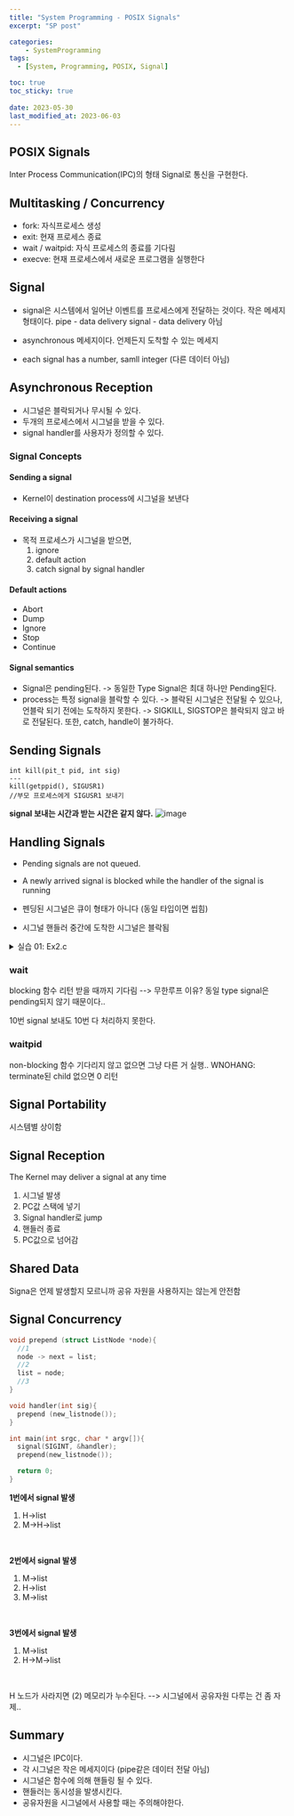 ```yaml
---
title: "System Programming - POSIX Signals"
excerpt: "SP post"

categories:
    - SystemProgramming
tags:
  - [System, Programming, POSIX, Signal]

toc: true
toc_sticky: true
 
date: 2023-05-30
last_modified_at: 2023-06-03
---
```


## POSIX Signals
Inter Process Communication(IPC)의 형태
Signal로 통신을 구현한다.

## Multitasking / Concurrency
- fork: 자식프로세스 생성
- exit: 현재 프로세스 종료
- wait / waitpid: 자식 프로세스의 종료를 기다림
- execve: 현재 프로세스에서 새로운 프로그램을 실행한다

## Signal
- signal은 시스템에서 일어난 이벤트를 프로세스에게 전달하는 것이다. 작은 메세지 형태이다. 
pipe - data delivery
signal - data delivery 아님

- asynchronous 메세지이다.
  언제든지 도착할 수 있는 메세지

- each signal has a number, samll integer (다른 데이터 아님)

## Asynchronous Reception
- 시그널은 블락되거나 무시될 수 있다. 
- 두개의 프로세스에서 시그널을 받을 수 있다.
- signal handler를 사용자가 정의할 수 있다. 

### Signal Concepts
#### Sending a signal
- Kernel이 destination process에 시그널을 보낸다

#### Receiving a signal
- 목적 프로세스가 시그널을 받으면,
  1. ignore
  2. default action
  3. catch signal by signal handler

#### Default actions
- Abort
- Dump
- Ignore
- Stop
- Continue

#### Signal semantics
- Signal은 pending된다.
  -> 동일한 Type Signal은 최대 하나만 Pending된다.
- process는 특정 signal을 블락할 수 있다. 
  -> 블락된 시그널은 전달될 수 있으나, 언블락 되기 전에는 도착하지 못한다.
  -> SIGKILL, SIGSTOP은 블락되지 않고 바로 전달된다. 또한, catch, handle이 불가하다.

## Sending Signals
```
int kill(pit_t pid, int sig)
---
kill(getppid(), SIGUSR1)
//부모 프로세스에게 SIGUSR1 보내기
```
**signal 보내는 시간과 받는 시간은 같지 않다.**
![image](https://github.com/ssoxong/ssoxong.github.io/assets/112956015/924bb936-cf30-4ae6-b182-881c2658d045)


## Handling Signals
- Pending signals are not queued.
- A newly arrived signal is blocked while the handler of the signal is running

- 펜딩된 시그널은 큐이 형태가 아니다 (동일 타입이면 씹힘)
- 시그널 핸들러 중간에 도착한 시그널은 블락됨

<details>
<summary>실습 01: Ex2.c</summary>
<div markdown = "1">

<div class="colorscripter-code" style="color:#f0f0f0;font-family:Consolas, 'Liberation Mono', Menlo, Courier, monospace !important; position:relative !important;overflow:auto"><table class="colorscripter-code-table" style="margin:0;padding:0;border:none;background-color:#272727;border-radius:4px;" cellspacing="0" cellpadding="0"><tr><td style="padding:6px;border-right:2px solid #4f4f4f"><div style="margin:0;padding:0;word-break:normal;text-align:right;color:#aaa;font-family:Consolas, 'Liberation Mono', Menlo, Courier, monospace !important;line-height:130%"><div style="line-height:130%">1</div><div style="line-height:130%">2</div><div style="line-height:130%">3</div><div style="line-height:130%">4</div><div style="line-height:130%">5</div><div style="line-height:130%">6</div><div style="line-height:130%">7</div><div style="line-height:130%">8</div><div style="line-height:130%">9</div><div style="line-height:130%">10</div><div style="line-height:130%">11</div><div style="line-height:130%">12</div><div style="line-height:130%">13</div><div style="line-height:130%">14</div><div style="line-height:130%">15</div><div style="line-height:130%">16</div><div style="line-height:130%">17</div><div style="line-height:130%">18</div><div style="line-height:130%">19</div><div style="line-height:130%">20</div><div style="line-height:130%">21</div><div style="line-height:130%">22</div><div style="line-height:130%">23</div><div style="line-height:130%">24</div><div style="line-height:130%">25</div><div style="line-height:130%">26</div><div style="line-height:130%">27</div><div style="line-height:130%">28</div><div style="line-height:130%">29</div><div style="line-height:130%">30</div><div style="line-height:130%">31</div><div style="line-height:130%">32</div><div style="line-height:130%">33</div><div style="line-height:130%">34</div><div style="line-height:130%">35</div><div style="line-height:130%">36</div><div style="line-height:130%">37</div><div style="line-height:130%">38</div><div style="line-height:130%">39</div><div style="line-height:130%">40</div><div style="line-height:130%">41</div><div style="line-height:130%">42</div><div style="line-height:130%">43</div><div style="line-height:130%">44</div></div></td><td style="padding:6px 0;text-align:left"><div style="margin:0;padding:0;color:#f0f0f0;font-family:Consolas, 'Liberation Mono', Menlo, Courier, monospace !important;line-height:130%"><div style="padding:0 6px; white-space:pre; line-height:130%"><span style="color:#0086b3">#include</span>&nbsp;<span style="color:#aaffaa"></span><span style="color:#ff3399">&lt;</span>stdio.h<span style="color:#aaffaa"></span><span style="color:#ff3399">&gt;</span></div><div style="padding:0 6px; white-space:pre; line-height:130%"><span style="color:#0086b3">#include</span>&nbsp;<span style="color:#aaffaa"></span><span style="color:#ff3399">&lt;</span><span style="color:#4be6fa">string</span>.h<span style="color:#aaffaa"></span><span style="color:#ff3399">&gt;</span></div><div style="padding:0 6px; white-space:pre; line-height:130%"><span style="color:#0086b3">#include</span>&nbsp;<span style="color:#aaffaa"></span><span style="color:#ff3399">&lt;</span>stdlib.h<span style="color:#aaffaa"></span><span style="color:#ff3399">&gt;</span></div><div style="padding:0 6px; white-space:pre; line-height:130%"><span style="color:#0086b3">#include</span>&nbsp;<span style="color:#aaffaa"></span><span style="color:#ff3399">&lt;</span>time.h<span style="color:#aaffaa"></span><span style="color:#ff3399">&gt;</span></div><div style="padding:0 6px; white-space:pre; line-height:130%"><span style="color:#0086b3">#include</span>&nbsp;<span style="color:#aaffaa"></span><span style="color:#ff3399">&lt;</span>stdbool.h<span style="color:#aaffaa"></span><span style="color:#ff3399">&gt;</span></div><div style="padding:0 6px; white-space:pre; line-height:130%"><span style="color:#0086b3">#include</span>&nbsp;<span style="color:#aaffaa"></span><span style="color:#ff3399">&lt;</span>signal.h<span style="color:#aaffaa"></span><span style="color:#ff3399">&gt;</span></div><div style="padding:0 6px; white-space:pre; line-height:130%"><span style="color:#0086b3">#include</span>&nbsp;<span style="color:#aaffaa"></span><span style="color:#ff3399">&lt;</span>unistd.h<span style="color:#aaffaa"></span><span style="color:#ff3399">&gt;</span></div><div style="padding:0 6px; white-space:pre; line-height:130%"><span style="color:#0086b3">#include</span>&nbsp;<span style="color:#aaffaa"></span><span style="color:#ff3399">&lt;</span>sys<span style="color:#aaffaa"></span><span style="color:#ff3399">/</span>wait.h<span style="color:#aaffaa"></span><span style="color:#ff3399">&gt;</span></div><div style="padding:0 6px; white-space:pre; line-height:130%">&nbsp;</div><div style="padding:0 6px; white-space:pre; line-height:130%"><span style="color:#0086b3">#define</span>&nbsp;N&nbsp;(<span style="color:#c10aff">10</span>)</div><div style="padding:0 6px; white-space:pre; line-height:130%">pid_t&nbsp;pid[N];</div><div style="padding:0 6px; white-space:pre; line-height:130%"><span style="color:#4be6fa">int</span>&nbsp;ccount&nbsp;<span style="color:#aaffaa"></span><span style="color:#ff3399">=</span>&nbsp;<span style="color:#c10aff">0</span>;</div><div style="padding:0 6px; white-space:pre; line-height:130%">&nbsp;</div><div style="padding:0 6px; white-space:pre; line-height:130%"><span style="color:#ff3399">void</span>&nbsp;handler&nbsp;(<span style="color:#4be6fa">int</span>&nbsp;sig)&nbsp;{</div><div style="padding:0 6px; white-space:pre; line-height:130%">&nbsp;&nbsp;&nbsp;&nbsp;pid_t&nbsp;id;</div><div style="padding:0 6px; white-space:pre; line-height:130%">&nbsp;&nbsp;&nbsp;&nbsp;<span style="color:#999999">//wait:&nbsp;블로킹&nbsp;함수,&nbsp;자식프로세스&nbsp;죽을&nbsp;때까지&nbsp;기다림</span></div><div style="padding:0 6px; white-space:pre; line-height:130%">&nbsp;&nbsp;&nbsp;&nbsp;<span style="color:#999999">//waitpid:&nbsp;논블로킹&nbsp;함수</span></div><div style="padding:0 6px; white-space:pre; line-height:130%">&nbsp;</div><div style="padding:0 6px; white-space:pre; line-height:130%">&nbsp;&nbsp;&nbsp;&nbsp;<span style="color:#999999">//id&nbsp;=&nbsp;wait(NULL);&nbsp;//-&gt;&nbsp;무한루프에&nbsp;빠짐</span></div><div style="padding:0 6px; white-space:pre; line-height:130%">&nbsp;</div><div style="padding:0 6px; white-space:pre; line-height:130%">&nbsp;&nbsp;&nbsp;&nbsp;<span style="color:#999999">//wait((id=wait(NULL))&gt;0)과&nbsp;동일하게&nbsp;동작</span></div><div style="padding:0 6px; white-space:pre; line-height:130%">&nbsp;&nbsp;&nbsp;&nbsp;<span style="color:#999999">//&nbsp;차이점&nbsp;-&gt;&nbsp;wait:&nbsp;올때까지&nbsp;기다림&nbsp;/&nbsp;waitpid:&nbsp;종료된&nbsp;자식&nbsp;없으면&nbsp;원래&nbsp;하던&nbsp;동작&nbsp;계속</span></div><div style="padding:0 6px; white-space:pre; line-height:130%">&nbsp;&nbsp;&nbsp;&nbsp;</div><div style="padding:0 6px; white-space:pre; line-height:130%">&nbsp;&nbsp;&nbsp;&nbsp;<span style="color:#999999">//waitpid(terminate된&nbsp;모든&nbsp;child,&nbsp;NULL,&nbsp;terminate된&nbsp;child없으면&nbsp;0&nbsp;리턴)</span></div><div style="padding:0 6px; white-space:pre; line-height:130%">&nbsp;&nbsp;&nbsp;&nbsp;<span style="color:#ff3399">while</span>((id<span style="color:#aaffaa"></span><span style="color:#ff3399">=</span>waitpid(<span style="color:#aaffaa"></span><span style="color:#ff3399">-</span><span style="color:#c10aff">1</span>,&nbsp;<span style="color:#0086b3">NULL</span>,&nbsp;WNOHANG))<span style="color:#aaffaa"></span><span style="color:#ff3399">&gt;</span><span style="color:#c10aff">0</span>)&nbsp;{</div><div style="padding:0 6px; white-space:pre; line-height:130%">&nbsp;&nbsp;&nbsp;&nbsp;&nbsp;&nbsp;&nbsp;&nbsp;ccount<span style="color:#aaffaa"></span><span style="color:#ff3399">-</span><span style="color:#aaffaa"></span><span style="color:#ff3399">-</span>;</div><div style="padding:0 6px; white-space:pre; line-height:130%">&nbsp;&nbsp;&nbsp;&nbsp;&nbsp;&nbsp;&nbsp;&nbsp;<span style="color:#4be6fa">printf</span>&nbsp;(<span style="color:#ffd500">"Received&nbsp;signal&nbsp;%d&nbsp;from&nbsp;pid&nbsp;%d\n"</span>,&nbsp;sig,&nbsp;id);</div><div style="padding:0 6px; white-space:pre; line-height:130%">&nbsp;&nbsp;&nbsp;&nbsp;}</div><div style="padding:0 6px; white-space:pre; line-height:130%">}</div><div style="padding:0 6px; white-space:pre; line-height:130%">&nbsp;</div><div style="padding:0 6px; white-space:pre; line-height:130%"><span style="color:#4be6fa">int</span>&nbsp;main(<span style="color:#ff3399">void</span>)&nbsp;{</div><div style="padding:0 6px; white-space:pre; line-height:130%">&nbsp;&nbsp;&nbsp;&nbsp;<span style="color:#4be6fa">int</span>&nbsp;i;</div><div style="padding:0 6px; white-space:pre; line-height:130%">&nbsp;&nbsp;&nbsp;&nbsp;ccount&nbsp;<span style="color:#aaffaa"></span><span style="color:#ff3399">=</span>&nbsp;N;</div><div style="padding:0 6px; white-space:pre; line-height:130%">&nbsp;&nbsp;&nbsp;&nbsp;signal&nbsp;(SIGCHLD,&nbsp;handler);</div><div style="padding:0 6px; white-space:pre; line-height:130%">&nbsp;</div><div style="padding:0 6px; white-space:pre; line-height:130%">&nbsp;&nbsp;&nbsp;&nbsp;<span style="color:#ff3399">for</span>&nbsp;(i&nbsp;<span style="color:#aaffaa"></span><span style="color:#ff3399">=</span>&nbsp;<span style="color:#c10aff">0</span>;&nbsp;i&nbsp;<span style="color:#aaffaa"></span><span style="color:#ff3399">&lt;</span>&nbsp;N;&nbsp;i<span style="color:#aaffaa"></span><span style="color:#ff3399">+</span><span style="color:#aaffaa"></span><span style="color:#ff3399">+</span>)&nbsp;{</div><div style="padding:0 6px; white-space:pre; line-height:130%">&nbsp;&nbsp;&nbsp;&nbsp;&nbsp;&nbsp;&nbsp;&nbsp;<span style="color:#ff3399">if</span>&nbsp;((pid[i]&nbsp;<span style="color:#aaffaa"></span><span style="color:#ff3399">=</span>&nbsp;fork())&nbsp;<span style="color:#aaffaa"></span><span style="color:#ff3399">=</span><span style="color:#aaffaa"></span><span style="color:#ff3399">=</span>&nbsp;<span style="color:#c10aff">0</span>)&nbsp;{</div><div style="padding:0 6px; white-space:pre; line-height:130%">&nbsp;&nbsp;&nbsp;&nbsp;&nbsp;&nbsp;&nbsp;&nbsp;&nbsp;&nbsp;&nbsp;&nbsp;exit(<span style="color:#c10aff">0</span>);&nbsp;<span style="color:#999999">/*&nbsp;child&nbsp;*/</span></div><div style="padding:0 6px; white-space:pre; line-height:130%">&nbsp;&nbsp;&nbsp;&nbsp;&nbsp;&nbsp;&nbsp;&nbsp;}</div><div style="padding:0 6px; white-space:pre; line-height:130%">&nbsp;&nbsp;&nbsp;&nbsp;}</div><div style="padding:0 6px; white-space:pre; line-height:130%">&nbsp;&nbsp;&nbsp;&nbsp;<span style="color:#ff3399">while</span>&nbsp;(ccount&nbsp;<span style="color:#aaffaa"></span><span style="color:#ff3399">&gt;</span>&nbsp;<span style="color:#c10aff">0</span>)</div><div style="padding:0 6px; white-space:pre; line-height:130%">&nbsp;&nbsp;&nbsp;&nbsp;&nbsp;&nbsp;&nbsp;&nbsp;sleep&nbsp;(<span style="color:#c10aff">5</span>);</div><div style="padding:0 6px; white-space:pre; line-height:130%">&nbsp;&nbsp;&nbsp;&nbsp;<span style="color:#ff3399">return</span>&nbsp;<span style="color:#c10aff">0</span>;</div><div style="padding:0 6px; white-space:pre; line-height:130%">}</div></div><div style="text-align:right;margin-top:-13px;margin-right:5px;font-size:9px;font-style:italic"><a href="http://colorscripter.com/info#e" target="_blank" style="color:#4f4f4ftext-decoration:none">Colored by Color Scripter</a></div></td><td style="vertical-align:bottom;padding:0 2px 4px 0"><a href="http://colorscripter.com/info#e" target="_blank" style="text-decoration:none;color:white"><span style="font-size:9px;word-break:normal;background-color:#4f4f4f;color:white;border-radius:10px;padding:1px">cs</span></a></td></tr></table></div>

</div>
</details>

### wait
blocking 함수
리턴 받을 때까지 기다림
--> 무한루프 이유?
동일 type signal은 pending되지 않기 때문이다..

10번 signal 보내도 10번 다 처리하지 못한다.

### waitpid
non-blocking 함수
기다리지 않고 없으면 그냥 다른 거 실행..
WNOHANG: terminate된 child 없으면 0 리턴

## Signal Portability
시스템별 상이함

## Signal Reception
The Kernel may deliver a signal at any time

1. 시그널 발생
2. PC값 스택에 넣기
3. Signal handler로 jump
4. 핸들러 종료
5. PC값으로 넘어감

## Shared Data
Signa은 언제 발생할지 모르니까 공유 자원을 사용하지는 않는게 안전함

## Signal Concurrency
```c
void prepend (struct ListNode *node){
  //1
  node -> next = list;
  //2
  list = node;
  //3
}

void handler(int sig){
  prepend (new_listnode());
}

int main(int srgc, char * argv[]){
  signal(SIGINT, &handler);
  prepend(new_listnode());

  return 0;
}
```

**1번에서 signal 발생**<br>
1. H->list
2. M->H->list
<br>

**2번에서 signal 발생**<br>
1. M->list
2. H->list
3. M->list
<br>

**3번에서 signal 발생**<br>
1. M->list
2. H->M->list
<br>

H 노드가 사라지면 (2) 메모리가 누수된다.
--> 시그널에서 공유자원 다루는 건 좀 자제..

## Summary
- 시그널은 IPC이다.
- 각 시그널은 작은 메세지이다 (pipe같은 데이터 전달 아님)
- 시그널은 함수에 의해 핸들링 될 수 있다.
- 핸들러는 동시성을 발생시킨다.
- 공유자원을 시그널에서 사용할 때는 주의해야한다.
